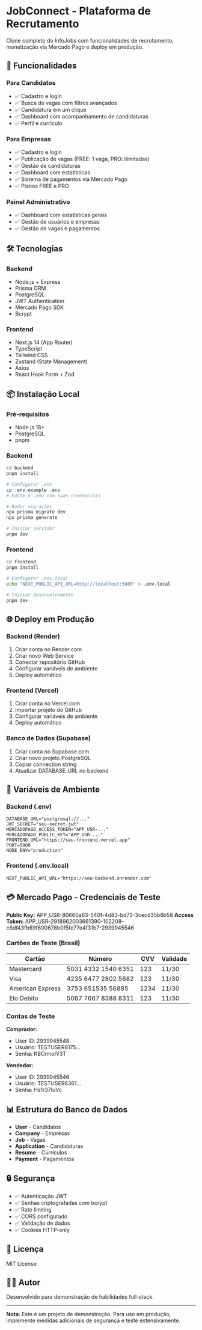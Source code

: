 # JobConnect - Plataforma de Recrutamento

Clone completo do InfoJobs com funcionalidades de recrutamento, monetização via Mercado Pago e deploy em produção.

## 🚀 Funcionalidades

### Para Candidatos
- ✅ Cadastro e login
- ✅ Busca de vagas com filtros avançados
- ✅ Candidatura em um clique
- ✅ Dashboard com acompanhamento de candidaturas
- ✅ Perfil e currículo

### Para Empresas
- ✅ Cadastro e login
- ✅ Publicação de vagas (FREE: 1 vaga, PRO: ilimitadas)
- ✅ Gestão de candidaturas
- ✅ Dashboard com estatísticas
- ✅ Sistema de pagamentos via Mercado Pago
- ✅ Planos FREE e PRO

### Painel Administrativo
- ✅ Dashboard com estatísticas gerais
- ✅ Gestão de usuários e empresas
- ✅ Gestão de vagas e pagamentos

## 🛠️ Tecnologias

### Backend
- Node.js + Express
- Prisma ORM
- PostgreSQL
- JWT Authentication
- Mercado Pago SDK
- Bcrypt

### Frontend
- Next.js 14 (App Router)
- TypeScript
- Tailwind CSS
- Zustand (State Management)
- Axios
- React Hook Form + Zod

## 📦 Instalação Local

### Pré-requisitos
- Node.js 18+
- PostgreSQL
- pnpm

### Backend

```bash
cd backend
pnpm install

# Configurar .env
cp .env.example .env
# Edite o .env com suas credenciais

# Rodar migrações
npx prisma migrate dev
npx prisma generate

# Iniciar servidor
pnpm dev
```

### Frontend

```bash
cd frontend
pnpm install

# Configurar .env.local
echo "NEXT_PUBLIC_API_URL=http://localhost:5000" > .env.local

# Iniciar desenvolvimento
pnpm dev
```

## 🌐 Deploy em Produção

### Backend (Render)
1. Criar conta no Render.com
2. Criar novo Web Service
3. Conectar repositório GitHub
4. Configurar variáveis de ambiente
5. Deploy automático

### Frontend (Vercel)
1. Criar conta no Vercel.com
2. Importar projeto do GitHub
3. Configurar variáveis de ambiente
4. Deploy automático

### Banco de Dados (Supabase)
1. Criar conta no Supabase.com
2. Criar novo projeto PostgreSQL
3. Copiar connection string
4. Atualizar DATABASE_URL no backend

## 🔑 Variáveis de Ambiente

### Backend (.env)
```
DATABASE_URL="postgresql://..."
JWT_SECRET="seu-secret-jwt"
MERCADOPAGO_ACCESS_TOKEN="APP_USR-..."
MERCADOPAGO_PUBLIC_KEY="APP_USR-..."
FRONTEND_URL="https://seu-frontend.vercel.app"
PORT=5000
NODE_ENV="production"
```

### Frontend (.env.local)
```
NEXT_PUBLIC_API_URL="https://seu-backend.onrender.com"
```

## 💳 Mercado Pago - Credenciais de Teste

**Public Key:** APP_USR-80660a63-540f-4d83-bd73-3cecd35b8b58
**Access Token:** APP_USR-2918962003661390-102208-c6df43fb69f600678b0f5fe77e4f31b7-2939945546

### Cartões de Teste (Brasil)

| Cartão | Número | CVV | Validade |
|--------|--------|-----|----------|
| Mastercard | 5031 4332 1540 6351 | 123 | 11/30 |
| Visa | 4235 6477 2802 5682 | 123 | 11/30 |
| American Express | 3753 651535 56885 | 1234 | 11/30 |
| Elo Debito | 5067 7667 8388 8311 | 123 | 11/30 |

### Contas de Teste

**Comprador:**
- User ID: 2939945548
- Usuário: TESTUSER8175...
- Senha: KBCrmoIV3T

**Vendedor:**
- User ID: 2939945546
- Usuário: TESTUSER6361...
- Senha: Hs1r37IuVc

## 📊 Estrutura do Banco de Dados

- **User** - Candidatos
- **Company** - Empresas
- **Job** - Vagas
- **Application** - Candidaturas
- **Resume** - Currículos
- **Payment** - Pagamentos

## 🔒 Segurança

- ✅ Autenticação JWT
- ✅ Senhas criptografadas com bcrypt
- ✅ Rate limiting
- ✅ CORS configurado
- ✅ Validação de dados
- ✅ Cookies HTTP-only

## 📝 Licença

MIT License

## 👨‍💻 Autor

Desenvolvido para demonstração de habilidades full-stack.

---

**Nota:** Este é um projeto de demonstração. Para uso em produção, implemente medidas adicionais de segurança e teste extensivamente.

